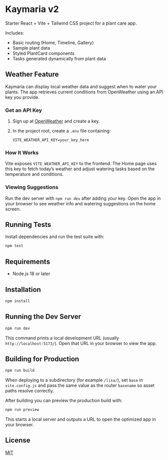 # Kaymaria v2

Starter React + Vite + Tailwind CSS project for a plant care app.

Includes:
- Basic routing (Home, Timeline, Gallery)
- Sample plant data
- Styled PlantCard components
- Tasks generated dynamically from plant data


## Weather Feature

Kaymaria can display local weather data and suggest when to water
your plants. The app retrieves current conditions from OpenWeather
using an API key you provide.

### Get an API Key

1. Sign up at [OpenWeather](https://openweathermap.org/api) and create a key.
2. In the project root, create a `.env` file containing:

   ```
   VITE_WEATHER_API_KEY=your_key_here
   ```

### How It Works

Vite exposes `VITE_WEATHER_API_KEY` to the frontend. The Home page uses
this key to fetch today’s weather and adjust watering tasks based on the
temperature and conditions.

### Viewing Suggestions

Run the dev server with `npm run dev` after adding your key. Open the
app in your browser to see weather info and watering suggestions on the
home screen.

## Running Tests

Install dependencies and run the test suite with:

```bash
npm test
```

## Requirements
- Node.js 18 or later

## Installation
```bash
npm install
```

## Running the Dev Server
```bash
npm run dev
```
This command prints a local development URL (usually `http://localhost:5173/`).
Open that URL in your browser to view the app.

## Building for Production
```bash
npm run build
```

When deploying to a subdirectory (for example `/lisa/`), set `base` in
`vite.config.js` and pass the same value as the router `basename` so asset paths
resolve correctly.

After building you can preview the production build with:
```bash
npm run preview
```
This starts a local server and outputs a URL to open the optimized app in your browser.


## License

[MIT](LICENSE)
